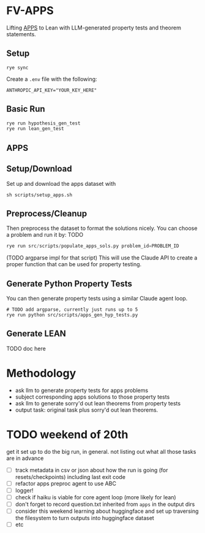# FV-APPS

Lifting [APPS](https://github.com/hendrycks/apps) to Lean with LLM-generated property tests and theorem statements.

## Setup

```
rye sync
```

Create a `.env` file with the following:
```
ANTHROPIC_API_KEY="YOUR_KEY_HERE"
```

## Basic Run

``` sh
rye run hypothesis_gen_test
rye run lean_gen_test
```

## APPS

## Setup/Download
Set up and download the apps dataset with
```
sh scripts/setup_apps.sh
```
## Preprocess/Cleanup
Then preprocess the dataset to format the solutions nicely. You can choose a problem and run it by: TODO
```python
rye run src/scripts/populate_apps_sols.py problem_id=PROBLEM_ID
```
(TODO argparse impl for that script)
This will use the Claude API to create a proper function that can be used for property testing.

## Generate Python Property Tests
You can then generate property tests using a similar Claude agent loop.
```
# TODO add argparse, currently just runs up to 5
rye run python src/scripts/apps_gen_hyp_tests.py
```

## Generate LEAN
TODO doc here

# Methodology
- ask llm to generate property tests for apps problems
- subject corresponding apps solutions to those property tests
- ask llm to generate sorry'd out lean theorems from property tests
- output task: original task plus sorry'd out lean theorems.

# TODO weekend of 20th
get it set up to do the big run, in general. not listing out what all those tasks are in advance
- [ ] track metadata in csv or json about how the run is going (for resets/checkpoints) including last exit code
- [ ] refactor apps preproc agent to use ABC
- [ ] logger!
- [ ] check if haiku is viable for core agent loop (more likely for lean)
- [ ] don't forget to record question.txt inherited from `apps` in the output dirs
- [ ] consider this weekend learning about huggingface and set up traversing the filesystem to turn outputs into huggingface dataset
- [ ] etc
